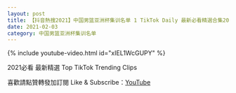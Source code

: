 ```yaml
---
layout: post
title: 【抖音熱搜2021】中国男篮亚洲杯集训名单 1 TikTok Daily 最新必看精選合集2021 02 03
date: 2021-02-03
category: 中国男篮亚洲杯集训名单
---
```


{% include youtube-video.html id="xIEL1WcGUPY" %}

2021必看 最新精選 Top TikTok Trending Clips

喜歡請點贊轉發加訂閱 Like & Subscribe：[YouTube](https://www.youtube.com/channel/UCAoR7VcanIPd04uEq_GIylA/videos)

